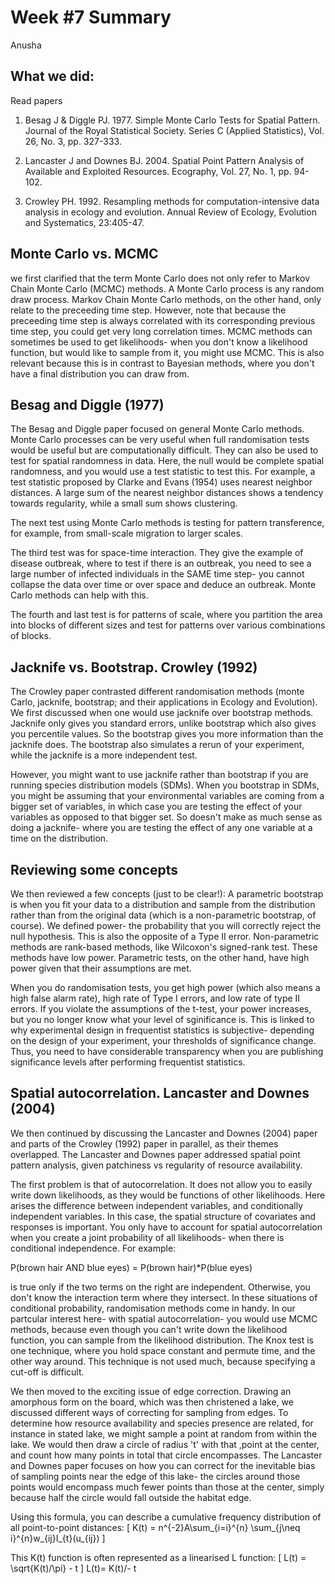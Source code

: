 Week #7 Summary
========================================================
Anusha

What we did:
-------------
Read papers

1. Besag J & Diggle PJ. 1977. Simple Monte Carlo Tests for Spatial Pattern. Journal of the Royal Statistical Society. Series C (Applied Statistics), Vol. 26, No. 3, pp. 327-333.

2. Lancaster J and Downes BJ. 2004. Spatial Point Pattern Analysis of Available and Exploited Resources. Ecography, Vol. 27, No. 1, pp. 94-102.

3. Crowley PH. 1992. Resampling methods for computation-intensive data analysis in ecology and evolution. Annual Review of Ecology, Evolution and  Systematics, 23:405-47.


Monte Carlo  vs. MCMC
----------------------

we first clarified that the term Monte Carlo does not only refer to Markov Chain Monte Carlo (MCMC) methods. A Monte Carlo process is any random draw process. Markov Chain Monte Carlo methods, on the other hand, only relate to the preceeding time step. However, note that because the preceeding time step is always correlated with its corresponding previous time step, you could get very long correlation times. MCMC methods can sometimes be used to get likelihoods- when you don't know a likelihood function, but would like to sample from it, you might use MCMC. This is also relevant because this is in contrast to Bayesian methods, where you don't have a final distribution you can draw from.


Besag and Diggle (1977)
------------------
The Besag and Diggle paper focused on general Monte Carlo methods.
Monte Carlo processes can be very useful when full randomisation tests would be useful but are computationally difficult. They can also be used to test for spatial randomness in data. Here, the null would be complete spatial randomness, and you would use a test statistic to test this. For example, a test statistic proposed by Clarke and Evans (1954) uses nearest neighbor distances. A large sum of the nearest neighbor distances shows a tendency towards regularity, while a small sum shows clustering.

The next test using Monte Carlo methods is testing for pattern transference, for example, from small-scale migration to larger scales.

The third test was for space-time interaction. They give the example of disease outbreak, where to test if there is an outbreak, you need to see a large number of infected individuals in the SAME time step- you cannot collapse the data over time or over space and deduce an outbreak. Monte Carlo methods can help with this.

The fourth and last test is for patterns of scale, where you partition the area into blocks of different sizes and test for patterns over various combinations of blocks.

Jacknife vs. Bootstrap. Crowley (1992)
----------------------
The Crowley paper contrasted different randomisation methods (monte Carlo, jacknife, bootstrap; and their applications in Ecology and Evolution). We first discussed when one would use jacknife over bootstrap methods. Jacknife only gives you standard errors, unlike bootstrap which also gives you percentile values. So the bootstrap gives you more information than the jacknife does. The bootstrap also simulates a rerun of your experiment, while the jacknife is a more independent test.

However, you might want to use jacknife rather than bootstrap if you are running species distribution models (SDMs). When you bootstrap in SDMs, you might be assuming that your environmental variables are coming from a bigger set of variables, in which case you are testing the effect of your variables as opposed to that bigger set. So doesn't make as much sense as doing a jacknife- where you are testing the effect of any one variable at a time on the distribution.

Reviewing some concepts
-----------------------
We then reviewed a few concepts (just to be clear!):
A parametric bootstrap is when you fit your data to a distribution and sample from the distribution rather than from the original data (which is a non-parametric bootstrap, of course).
We defined power- the probability that you will correctly reject the null hypothesis. This is also the opposite of a Type II error. Non-parametric methods are rank-based methods, like Wilcoxon's signed-rank test. These methods have low power. Parametric tests, on the other hand, have high power given that their assumptions are met.

When you do randomisation tests, you get high power (which also means a high false alarm rate), high rate of Type I errors, and low rate of type II errors. If you violate the assumptions of the t-test, your power increases, but you no longer know what your level of sginificance is. This is linked to why experimental design in frequentist statistics is subjective- depending on the design of your experiment, your thresholds of significance change. Thus, you need to have considerable transparency when you are publishing significance levels after performing frequentist statistics.

Spatial autocorrelation. Lancaster and Downes (2004)
-----------------------
We then continued by discussing the Lancaster and Downes (2004) paper and parts of the Crowley (1992) paper in parallel, as their themes overlapped. The Lancaster and Downes paper addressed spatial point pattern analysis, given patchiness vs regularity of resource availability.

The first problem is that of autocorrelation. It does not allow you to easily write down likelihoods, as they would be functions of other likelihoods. Here arises the difference between independent variables, and conditionally independent variables. In this case, the spatial structure of covariates and responses is important. You only have to account for spatial autocorrelation when you create a joint probability of all likelihoods- when there is conditional independence. For example:

P(brown hair AND blue eyes) = P(brown hair)*P(blue eyes)

is true only if the two terms on the right are independent. Otherwise, you don't know the interaction term where they intersect. In these situations of conditional probability, randomisation methods come in handy. In our partcular interest here- with spatial autocorrelation- you would use MCMC methods, because even though you can't write down the likelihood function, you can sample from the likelihood distribution. The Knox test is one technique, where you hold space constant and permute time, and the other way around. This technique is not used much, because specifying a cut-off is difficult.

We then moved to the exciting issue of edge correction. Drawing an amorphous form on the board, which was then christened a lake, we discussed different ways of correcting for sampling from edges. To determine how resource availability and species presence are related, for instance in stated lake, we might sample a point at random from within the lake. We would then draw a circle of radius 't' with that ,point at the center, and count how many points in total that circle encompasses. The Lancaster and Downes paper focuses on how you can correct for the inevitable bias of sampling points near the edge of this lake- the circles around those points would encompass much fewer points than those at the center, simply because half the circle would fall outside the habitat edge.

Using this formula, you can describe a cumulative frequency distribution of all point-to-point distances: 
\[
K(t) = n^{-2}A\sum_{i=i}^{n} \sum_{j\neq i}^{n}w_{ij}I_{t}(u_{ij})
\]

This K(t) function is often represented as a linearised L function:
\[
L(t) = \sqrt{K(t)/\pi} - t
\]
L(t)= K(t)/- t 

